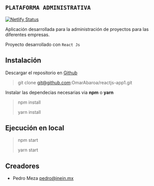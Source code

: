 ## `PLATAFORMA ADMINISTRATIVA`

[![Netlify Status](https://api.netlify.com/api/v1/badges/2799d390-958b-4eb4-9f69-b7ff16a42e37/deploy-status)](https://app.netlify.com/sites/cassanovav1/deploys)

Aplicación desarrollada para la administración de proyectos para las diferentes empresas.

Proyecto desarrollado con `React Js`

## Instalación

Descargar el repositorio en [Github](https://github.com/OmarAbaroa/reactjs-app1)

> git clone git@github.com:OmarAbaroa/reactjs-app1.git

Instalar las dependecias necesarias via __npm__ o __yarn__

> npm install
> 
> yarn install

## Ejecución en local

> npm start
>
> yarn start



## Creadores

* Pedro Meza pedro@inein.mx